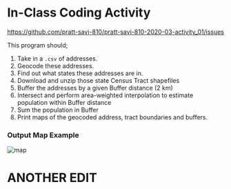 # In-Class Coding Activity

https://github.com/pratt-savi-810/pratt-savi-810-2020-03-activity_01/issues

This program should;

1. Take in a `.csv` of addresses.
2. Geocode these addresses. 
3. Find out what states these addresses are in. 
4. Download and unzip those state Census Tract shapefiles
5. Buffer the addresses by a given Buffer distance (2 km)
6. Intersect and perform area-weighted interpolation to estimate population within Buffer distance
7. Sum the population in Buffer
8. Print maps of the geocoded address, tract boundaries and buffers. 

### Output Map Example
![map](https://github.com/pratt-savi-810/pratt-savi-810-2020-03-activity_01/blob/master/maps/_examples/map_0_int_tract_pop.png?raw=true)


# ANOTHER EDIT 